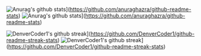 ![Anurag's github stats](https://github-readme-stats.vercel.app/api?username=NyanKaungSet&theme=blue-green)](https://github.com/anuraghazra/github-readme-stats)
![Anurag's github stats](https://github-readme-stats.vercel.app/api?username=Yaethwe&theme=blue-green)](https://github.com/anuraghazra/github-readme-stats)

![DenverCoder1's github streak](https://github-readme-streak-stats.herokuapp.com/?user=NyanKaungSet&theme=blue-green)](https://github.com/DenverCoder1/github-readme-streak-stats)
![DenverCoder1's github streak](https://github-readme-streak-stats.herokuapp.com/?user=Yaethwe&theme=blue-green)](https://github.com/DenverCoder1/github-readme-streak-stats)

